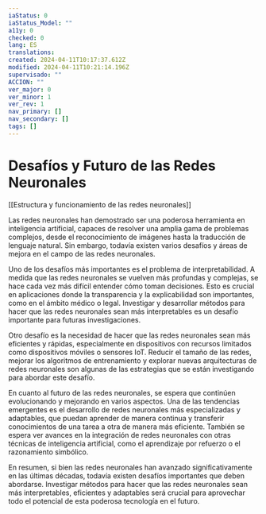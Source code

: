 ```yaml
---
iaStatus: 0
iaStatus_Model: ""
a11y: 0
checked: 0
lang: ES
translations: 
created: 2024-04-11T10:17:37.612Z
modified: 2024-04-11T10:21:14.196Z
supervisado: ""
ACCION: ""
ver_major: 0
ver_minor: 1
ver_rev: 1
nav_primary: []
nav_secondary: []
tags: []
---
```

# Desafíos y Futuro de las Redes Neuronales

[[Estructura y funcionamiento de las  redes neuronales]]

Las redes neuronales han demostrado ser una poderosa herramienta en inteligencia artificial, capaces de resolver una amplia gama de problemas complejos, desde el reconocimiento de imágenes hasta la traducción de lenguaje natural. Sin embargo, todavía existen varios desafíos y áreas de mejora en el campo de las redes neuronales.

Uno de los desafíos más importantes es el problema de interpretabilidad. A medida que las redes neuronales se vuelven más profundas y complejas, se hace cada vez más difícil entender cómo toman decisiones. Esto es crucial en aplicaciones donde la transparencia y la explicabilidad son importantes, como en el ámbito médico o legal. Investigar y desarrollar métodos para hacer que las redes neuronales sean más interpretables es un desafío importante para futuras investigaciones.

Otro desafío es la necesidad de hacer que las redes neuronales sean más eficientes y rápidas, especialmente en dispositivos con recursos limitados como dispositivos móviles o sensores IoT. Reducir el tamaño de las redes, mejorar los algoritmos de entrenamiento y explorar nuevas arquitecturas de redes neuronales son algunas de las estrategias que se están investigando para abordar este desafío.

En cuanto al futuro de las redes neuronales, se espera que continúen evolucionando y mejorando en varios aspectos. Una de las tendencias emergentes es el desarrollo de redes neuronales más especializadas y adaptables, que puedan aprender de manera continua y transferir conocimientos de una tarea a otra de manera más eficiente. También se espera ver avances en la integración de redes neuronales con otras técnicas de inteligencia artificial, como el aprendizaje por refuerzo o el razonamiento simbólico.

En resumen, si bien las redes neuronales han avanzado significativamente en las últimas décadas, todavía existen desafíos importantes que deben abordarse. Investigar métodos para hacer que las redes neuronales sean más interpretables, eficientes y adaptables será crucial para aprovechar todo el potencial de esta poderosa tecnología en el futuro.
